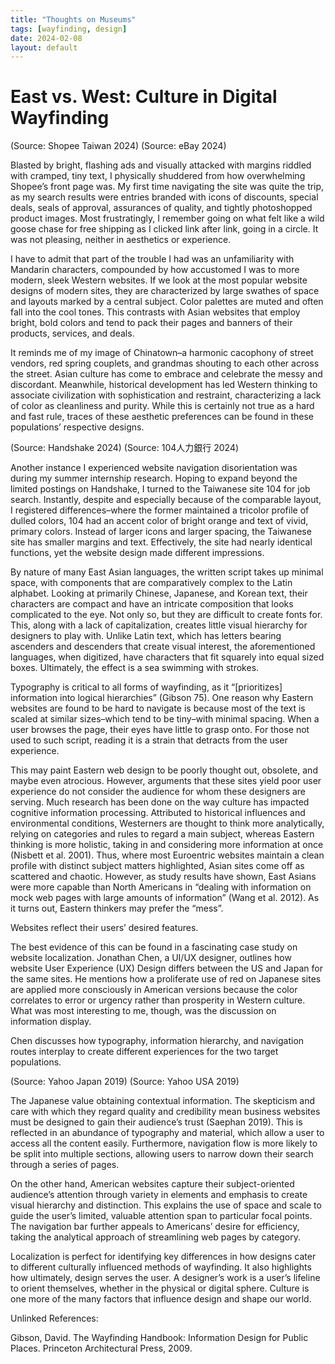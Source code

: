 ```yaml
---
title: "Thoughts on Museums"
tags: [wayfinding, design]
date: 2024-02-08
layout: default
---
```


<h1>East vs. West: Culture in Digital Wayfinding</h1>

(Source: Shopee Taiwan 2024)        (Source: eBay 2024)

Blasted by bright, flashing ads and visually attacked with margins riddled with cramped, tiny text, I physically shuddered from how overwhelming Shopee’s front page was. My first time navigating the site was quite the trip, as my search results were entries branded with icons of discounts, special deals, seals of approval, assurances of quality, and tightly photoshopped product images. Most frustratingly, I remember going on what felt like a wild goose chase for free shipping as I clicked link after link, going in a circle. It was not pleasing, neither in aesthetics or experience.

I have to admit that part of the trouble I had was an unfamiliarity with Mandarin characters, compounded by how accustomed I was to more modern, sleek Western websites. If we look at the most popular website designs of modern sites, they are characterized by large swathes of space and layouts marked by a central subject. Color palettes are muted and often fall into the cool tones. This contrasts with Asian websites that employ bright, bold colors and tend to pack their pages and banners of their products, services, and deals. 

It reminds me of my image of Chinatown–a harmonic cacophony of street vendors, red spring couplets, and grandmas shouting to each other across the street. Asian culture has come to embrace and celebrate the messy and discordant. Meanwhile, historical development has led Western thinking to associate civilization with sophistication and restraint, characterizing a lack of color as cleanliness and purity. While this is certainly not true as a hard and fast rule, traces of these aesthetic preferences can be found in these populations’ respective designs.

 (Source: Handshake 2024)      (Source: 104人力銀行 2024)

Another instance I experienced website navigation disorientation was during my summer internship research. Hoping to expand beyond the limited postings on Handshake, I turned to the Taiwanese site 104 for job search. Instantly, despite and especially because of the comparable layout, I registered differences–where the former maintained a tricolor profile of dulled colors, 104 had an accent color of bright orange and text of vivid, primary colors. Instead of larger icons and larger spacing, the Taiwanese site has smaller margins and text. Effectively, the site had nearly identical functions, yet the website design made different impressions.

By nature of many East Asian languages, the written script takes up minimal space, with components that are comparatively complex to the Latin alphabet. Looking at primarily Chinese, Japanese, and Korean text, their characters are compact and have an intricate composition that looks complicated to the eye. Not only so, but they are difficult to create fonts for. This, along with a lack of capitalization, creates little visual hierarchy for designers to play with. Unlike Latin text, which has letters bearing ascenders and descenders that create visual interest, the aforementioned languages, when digitized, have characters that fit squarely into equal sized boxes. Ultimately, the effect is a sea swimming with strokes.

Typography is critical to all forms of wayfinding, as it “[prioritizes] information into logical hierarchies” (Gibson 75). One reason why Eastern websites are found to be hard to navigate is because most of the text is scaled at similar sizes–which tend to be tiny–with minimal spacing. When a user browses the page, their eyes have little to grasp onto. For those not used to such script, reading it is a strain that detracts from the user experience.

This may paint Eastern web design to be poorly thought out, obsolete, and maybe even atrocious. However, arguments that these sites yield poor user experience do not consider the audience for whom these designers are serving. Much research has been done on the way culture has impacted cognitive information processing. Attributed to historical influences and environmental conditions, Westerners are thought to think more analytically, relying on categories and rules to regard a main subject, whereas Eastern thinking is more holistic, taking in and considering more information at once (Nisbett et al. 2001). Thus, where most Euroentric websites maintain a clean profile with distinct subject matters highlighted, Asian sites come off as scattered and chaotic. However, as study results have shown, East Asians were more capable than North Americans in “dealing with information on mock web pages with large amounts of information” (Wang et al. 2012). As it turns out, Eastern thinkers may prefer the “mess”. 

Websites reflect their users’ desired features. 

The best evidence of this can be found in a fascinating case study on website localization. Jonathan Chen, a UI/UX designer, outlines how website User Experience (UX) Design differs between the US and Japan for the same sites. He mentions how a proliferate use of red on Japanese sites are applied more consciously in American versions because the color correlates to error or urgency rather than prosperity in Western culture. What was most interesting to me, though, was the discussion on information display. 

Chen discusses how typography, information hierarchy, and navigation routes interplay to create different experiences for the two target populations. 

 (Source: Yahoo Japan 2019)      (Source: Yahoo USA 2019)

The Japanese value obtaining contextual information. The skepticism and care with which they regard quality and credibility mean business websites must be designed to gain their audience’s trust (Saephan 2019). This is reflected in an abundance of typography and material, which allow a user to access all the content easily. Furthermore, navigation flow is more likely to be split into multiple sections, allowing users to narrow down their search through a series of pages. 

On the other hand, American websites capture their subject-oriented audience’s attention through variety in elements and emphasis to create visual hierarchy and distinction. This explains the use of space and scale to guide the user’s limited, valuable attention span to particular focal points. The navigation bar further appeals to Americans’ desire for efficiency, taking the analytical approach of streamlining web pages by category.

Localization is perfect for identifying key differences in how designs cater to different culturally influenced methods of wayfinding. It also highlights how ultimately, design serves the user. A designer’s work is a user’s lifeline to orient themselves, whether in the physical or digital sphere. Culture is one more of the many factors that influence design and shape our world.

 

Unlinked References:

Gibson, David. The Wayfinding Handbook: Information Design for Public Places. Princeton Architectural Press, 2009.